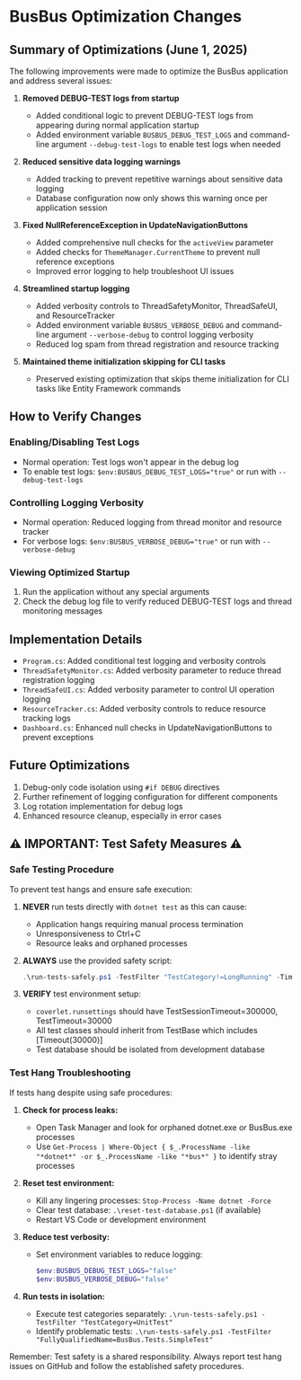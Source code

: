 # BusBus Optimization Changes

## Summary of Optimizations (June 1, 2025)

The following improvements were made to optimize the BusBus application and address several issues:

1. **Removed DEBUG-TEST logs from startup**
   - Added conditional logic to prevent DEBUG-TEST logs from appearing during normal application startup
   - Added environment variable `BUSBUS_DEBUG_TEST_LOGS` and command-line argument `--debug-test-logs` to enable test logs when needed

2. **Reduced sensitive data logging warnings**
   - Added tracking to prevent repetitive warnings about sensitive data logging
   - Database configuration now only shows this warning once per application session

3. **Fixed NullReferenceException in UpdateNavigationButtons**
   - Added comprehensive null checks for the `activeView` parameter
   - Added checks for `ThemeManager.CurrentTheme` to prevent null reference exceptions
   - Improved error logging to help troubleshoot UI issues

4. **Streamlined startup logging**
   - Added verbosity controls to ThreadSafetyMonitor, ThreadSafeUI, and ResourceTracker
   - Added environment variable `BUSBUS_VERBOSE_DEBUG` and command-line argument `--verbose-debug` to control logging verbosity
   - Reduced log spam from thread registration and resource tracking

5. **Maintained theme initialization skipping for CLI tasks**
   - Preserved existing optimization that skips theme initialization for CLI tasks like Entity Framework commands

## How to Verify Changes

### Enabling/Disabling Test Logs
- Normal operation: Test logs won't appear in the debug log
- To enable test logs: `$env:BUSBUS_DEBUG_TEST_LOGS="true"` or run with `--debug-test-logs`

### Controlling Logging Verbosity
- Normal operation: Reduced logging from thread monitor and resource tracker
- For verbose logs: `$env:BUSBUS_VERBOSE_DEBUG="true"` or run with `--verbose-debug`

### Viewing Optimized Startup
1. Run the application without any special arguments
2. Check the debug log file to verify reduced DEBUG-TEST logs and thread monitoring messages

## Implementation Details

- `Program.cs`: Added conditional test logging and verbosity controls
- `ThreadSafetyMonitor.cs`: Added verbosity parameter to reduce thread registration logging
- `ThreadSafeUI.cs`: Added verbosity parameter to control UI operation logging
- `ResourceTracker.cs`: Added verbosity controls to reduce resource tracking logs
- `Dashboard.cs`: Enhanced null checks in UpdateNavigationButtons to prevent exceptions

## Future Optimizations

1. Debug-only code isolation using `#if DEBUG` directives
2. Further refinement of logging configuration for different components
3. Log rotation implementation for debug logs
4. Enhanced resource cleanup, especially in error cases

## ⚠️ IMPORTANT: Test Safety Measures ⚠️

### Safe Testing Procedure

To prevent test hangs and ensure safe execution:

1. **NEVER** run tests directly with `dotnet test` as this can cause:
   - Application hangs requiring manual process termination
   - Unresponsiveness to Ctrl+C
   - Resource leaks and orphaned processes

2. **ALWAYS** use the provided safety script:
   ```powershell
   .\run-tests-safely.ps1 -TestFilter "TestCategory!=LongRunning" -TimeoutMinutes 5
   ```

3. **VERIFY** test environment setup:
   - `coverlet.runsettings` should have TestSessionTimeout=300000, TestTimeout=30000
   - All test classes should inherit from TestBase which includes [Timeout(30000)]
   - Test database should be isolated from development database

### Test Hang Troubleshooting

If tests hang despite using safe procedures:

1. **Check for process leaks:**
   - Open Task Manager and look for orphaned dotnet.exe or BusBus.exe processes
   - Use `Get-Process | Where-Object { $_.ProcessName -like "*dotnet*" -or $_.ProcessName -like "*bus*" }` to identify stray processes

2. **Reset test environment:**
   - Kill any lingering processes: `Stop-Process -Name dotnet -Force`
   - Clear test database: `.\reset-test-database.ps1` (if available)
   - Restart VS Code or development environment

3. **Reduce test verbosity:**
   - Set environment variables to reduce logging:
     ```powershell
     $env:BUSBUS_DEBUG_TEST_LOGS="false"
     $env:BUSBUS_VERBOSE_DEBUG="false"
     ```

4. **Run tests in isolation:**
   - Execute test categories separately: `.\run-tests-safely.ps1 -TestFilter "TestCategory=UnitTest"`
   - Identify problematic tests: `.\run-tests-safely.ps1 -TestFilter "FullyQualifiedName=BusBus.Tests.SimpleTest"`

Remember: Test safety is a shared responsibility. Always report test hang issues on GitHub and follow the established safety procedures.
